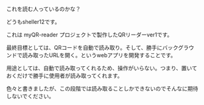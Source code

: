 これを読む人っているのかな？

どうもsheller12です。

これは myQR-reader プロジェクトで製作したQRリーダーver1です。

最終目標としては、QRコードを自動で読み取り。そして、勝手にバックグラウンドで読み取ったURLを開く。というwebアプリを開発することです。

用途としては、自動で読み取ってくれるため、操作がいらない。つまり、置いておくだけで勝手に使用者が読み取ってくれます。

色々と書きましたが、この段階では読み取ることしかできないのでそんなに期待しないでください。